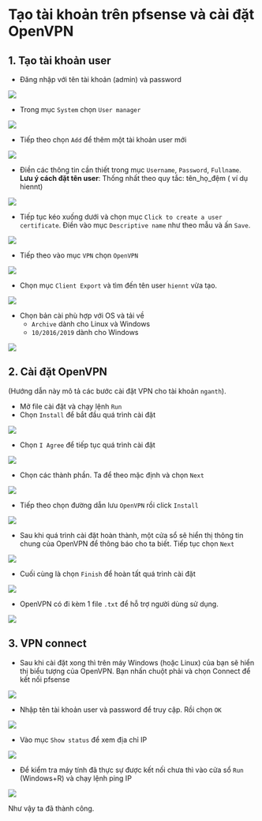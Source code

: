 # Tạo tài khoản trên pfsense và cài đặt OpenVPN    

## 1. Tạo tài khoản user  
- Đăng nhập với tên tài khoản (admin) và password  

<img src="https://i.imgur.com/qRlN2wI.png">  

- Trong mục `System` chọn `User manager`  

<img src="https://i.imgur.com/45wKrYg.png">

- Tiếp theo chọn `Add` để thêm một tài khoản user mới  

<img src="https://i.imgur.com/4I41aSM.png">  

- Điền các thông tin cần thiết trong mục `Username`, `Password`, `Fullname`.  
**Lưu ý cách đặt tên user**: Thống nhất theo quy tắc: tên_họ_đệm ( ví dụ hiennt)  

<img src="https://i.imgur.com/Sn9BPXI.png">  

- Tiếp tục kéo xuống dưới và chọn mục `Click to create a user certificate`.  Điền vào mục `Descriptive name` như theo mẫu và ấn `Save`.  

<img src="https://i.imgur.com/RwFaRQ8.png">  

- Tiếp theo vào mục `VPN` chọn `OpenVPN` 

<img src="https://i.imgur.com/ekxQn3r.png">  

- Chọn mục `Client Export` và tìm đến tên user `hiennt` vừa tạo.  

<img src="https://i.imgur.com/kgkHz5A.png">  

- Chọn bản cài phù hợp với OS và tải về  
    - `Archive` dành cho Linux và Windows
    - `10/2016/2019` dành cho Windows  

<img src="https://i.imgur.com/WhLJ3NC.png">  

## 2. Cài đặt OpenVPN  

(Hướng dẫn này mô tả các bước cài đặt VPN cho tài khoản `nganth`).  
- Mở file cài đặt và chạy lệnh `Run`  
- Chọn `Install` để bắt đầu quá trình cài đặt 

<img src="https://i.imgur.com/mzL8vU9.png">  

 - Chọn `I Agree` để tiếp tục quá trình cài đặt 

<img src="https://i.imgur.com/ytAdcJF.png"> 

- Chọn các thành phần. Ta để theo mặc định và chọn `Next`

<img src="https://i.imgur.com/Os96GzG.png">  

- Tiếp theo chọn đường dẫn lưu `OpenVPN` rồi click `Install`  

<img src="https://i.imgur.com/ydD23Hg.png">  

- Sau khi quá trình cài đặt hoàn thành, một cửa sổ sẽ hiển thị thông tin chung của OpenVPN để thông báo cho ta biết. Tiếp tục chọn `Next` 

<img src="https://i.imgur.com/Mw2e1k0.png">  

- Cuối cùng là chọn `Finish` để hoàn tất quá trình cài đặt  

<img src="https://i.imgur.com/2mWi7fl.png">  

- OpenVPN có đi kèm 1 file `.txt` để hỗ trợ người dùng sử dụng.  

<img src="https://i.imgur.com/L2b9bw9.png">  

## 3. VPN connect  

- Sau khi cài đặt xong thì trên máy Windows (hoặc Linux) của bạn sẽ hiển thị biểu tượng của OpenVPN. Bạn nhấn chuột phải và chọn Connect để kết nối pfsense  

<img src="https://i.imgur.com/QmABXav.png">  

- Nhập tên tài khoản user và password để truy cập. Rồi chọn `OK`  

<img src="https://i.imgur.com/kXbtBzY.png"> 

- Vào mục `Show status` để xem địa chỉ IP   

<img src="https://i.imgur.com/CcbyWxj.png">

- Để kiểm tra máy tính đã thực sự được kết nối chưa thì vào cửa sổ `Run` (Windows+R) và chạy lệnh ping IP

<img src="https://i.imgur.com/WTCuRPF.png">  

Như vậy ta đã thành công.